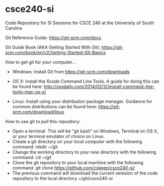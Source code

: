 # csce240-si
Code Repository for SI Sessions for CSCE 240 at the University of South Carolina

Git Reference Guide: https://git-scm.com/docs

Git Guide Book (AKA Getting Started With Git): https://git-scm.com/book/en/v2/Getting-Started-Git-Basics

How to get git for your computer...

* Windows: Install Git from https://git-scm.com/downloads

* OS X: Install the Xcode Command Line Tools. A guide for doing this can be found here: http://osxdaily.com/2014/02/12/install-command-line-tools-mac-os-x/

* Linux: Install using your distribution package manager. Guidance for common distributions can be found here: https://git-scm.com/download/linux

How to use git to pull this repository:

* Open a terminal. This will be "git bash" on Windows, Terminal on OS X, or your terminal emulator of choice on Linux.
* Create a git directory on your local computer with the following command: mkdir ~/git
* Change the working directory to your new directory with the following command: cd ~/git
* Clone the git repository to your local machine with the following command: git clone https://github.com/cskeen/csce240-si/
* The previous command will download the current veresion of the code repository to the local directory ~/git/csce240-si
